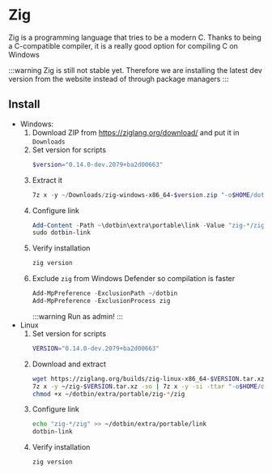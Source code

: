 # Zig
Zig is a programming language that tries to be a modern C.
Thanks to being a C-compatible compiler, it is a really good option
for compiling C on Windows

:::warning
Zig is still not stable yet. Therefore we are installing the latest
dev version from the website instead of through package managers
:::

## Install
- Windows:
    1. Download ZIP from https://ziglang.org/download/ and put it in `Downloads`
    2. Set version for scripts
        ```powershell
        $version="0.14.0-dev.2079+ba2d00663"
    3. Extract it
        ```powershell
        7z x -y ~/Downloads/zig-windows-x86_64-$version.zip "-o$HOME/dotbin/extra/portable"
    3. Configure link
        ```powershell
        Add-Content -Path ~\dotbin\extra\portable\link -Value "zig-*/zig.exe"
        sudo dotbin-link
        ```
    4. Verify installation
        ```powershell
        zig version
        ```
    5. Exclude `zig` from Windows Defender so compilation is faster
        ```powershell
        Add-MpPreference -ExclusionPath ~/dotbin
        Add-MpPreference -ExclusionProcess zig
        ```
        :::warning
        Run as admin!
        :::
- Linux
    1. Set version for scripts
        ```bash
        VERSION="0.14.0-dev.2079+ba2d00663"
        ```
    2. Download and extract
        ```bash
        wget https://ziglang.org/builds/zig-linux-x86_64-$VERSION.tar.xz -O ~/zig-$VERSION.tar.xz
        7z x -y ~/zig-$VERSION.tar.xz -so | 7z x -y -si -ttar "-o$HOME/dotbin/extra/portable"
        chmod +x ~/dotbin/extra/portable/zig-*/zig
        ```
    3. Configure link
        ```bash
        echo "zig-*/zig" >> ~/dotbin/extra/portable/link
        dotbin-link
        ```
    4. Verify installation
        ```bash
        zig version
        ```
